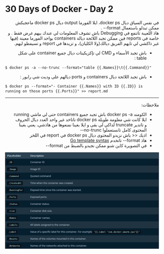 # 30 Days of Docker - Day 2

<div dir="rtl">
    في نفس السياق ديال docker ps، ايلا الفورما output ديال docker ps ماعجبكش ممكن تبدلو باستعمال format-- .<br>
هاذ اللعيبة تاتنفع في Debugging باش تشوف المعلومات لي عندك بيهم غرض فقط .
و خاصة في reports فين ممكن تجبد اللائحة ديالة containers بواحد الفورما معينة (فيها غير ذاكشي لي تايهم الفريق ديالك(ولا الكليان)، و تزيدها في report و تسيفطو ليهم.
</div>

<div dir="rtl"><ul>
    <li>باش تجبد الأسماء و CMD لي تإكزيكيتات ديال جميع container على شكل table : </li>
</ul></div>

    $ docker ps -a --no-trunc --format="table {{.Names}}\t{{.Command}}"

<div dir="rtl"><ul>
    <li>باش تجبد اللائحة ديال containers و ports ديالهم على وديت شي رابور :</li>
</ul></div>

    $ docker ps --format="- Container {{.Names}} with ID {{.ID}} is running on those ports {{.Ports}}" >> report.md

---
<div dir="rtl">ملاحظات:
    <ul>
        <li>الكومند docker ps -a باش تجبد جميع containers حتى لي ماشي running</li>
        <li>ايلا كانت شي معلومة طويلة docker ps تاتاخد غير واحد العدد ديال الحروف و تاتدير truncate لداكي لي بقى و ايلا بغينا نمنعوها من هاذشي، يعني بغينا المحتوى كامل تانستعملوا no-trunc--</li>
        <li>اذيك << باش نزيدو المحتوى ديال docker ps في report في اللخر</li>
        <li>هاذ format-- تاتخدم <a href="https://golang.org/pkg/text/template">Go template syntax</a></li>
        <li>في التصويرة كاين شنو ممكن نجبدو بالضبط من format--</li>
    </ul>
    <p align="center">
        <a href="https://docs.docker.com/engine/reference/commandline/ps/#formatting">
            <img alt="--format" src="images/docker-ps-formatting.png"/>
        </a>
    </p>   
</div>